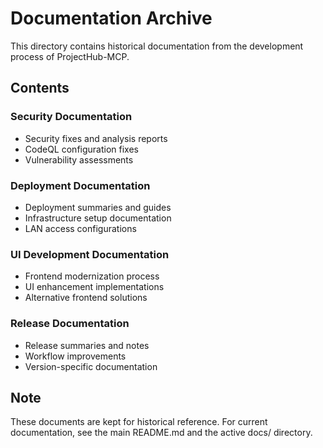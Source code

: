 # Documentation Archive

This directory contains historical documentation from the development process of ProjectHub-MCP.

## Contents

### Security Documentation
- Security fixes and analysis reports
- CodeQL configuration fixes
- Vulnerability assessments

### Deployment Documentation  
- Deployment summaries and guides
- Infrastructure setup documentation
- LAN access configurations

### UI Development Documentation
- Frontend modernization process
- UI enhancement implementations
- Alternative frontend solutions

### Release Documentation
- Release summaries and notes
- Workflow improvements
- Version-specific documentation

## Note

These documents are kept for historical reference. For current documentation, see the main README.md and the active docs/ directory.